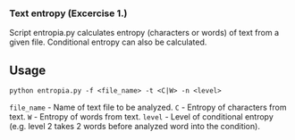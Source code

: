 ### Text entropy (Excercise 1.)

Script entropia.py calculates entropy (characters or words) of text from a given file. Conditional entropy can also be calculated.

## Usage

`python entropia.py -f <file_name> -t <C|W> -n <level>`

`file_name` - Name of text file to be analyzed.
`C` - Entropy of characters from text. `W` - Entropy of words from text.
`level` - Level of conditional entropy (e.g. level 2 takes 2 words before analyzed word into the condition).